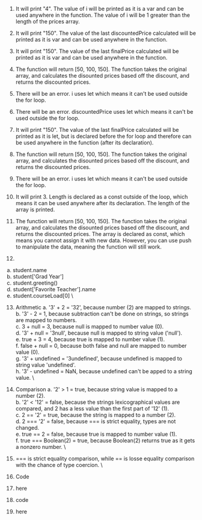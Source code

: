 1. It will print "4". The value of i will be printed as it is a var and can be used anywhere in the function. The value of i will be 1 greater than the length of the prices array.
2. It will print "150". The value of the last discountedPrice calculated will be printed as it is var and can be used anywhere in the function.
3. It will print "150". The value of the last finalPrice calculated will be printed as it is var and can be used anywhere in the function.
4. The function will return [50, 100, 150]. The function takes the original array, and calculates the disounted prices based off the discount, and returns the discounted prices.

5. There will be an error. i uses let which means it can't be used outside the for loop.
6. There will be an error. discountedPrice uses let which means it can't be used outside the for loop.
7. It will print "150". The value of the last finalPrice calculated will be printed as it is let, but is declared before the for loop and therefore can be used anywhere in the function (after its declaration).
8. The function will return [50, 100, 150]. The function takes the original array, and calculates the disounted prices based off the discount, and returns the discounted prices.

9. There will be an error. i uses let which means it can't be used outside the for loop.
10. It will print 3. Length is declared as a const outside of the loop, which means it can be used anywhere after its declaration. The length of the array is printed.
11. The function will return [50, 100, 150]. The function takes the original array, and calculates the disounted prices based off the discount, and returns the discounted prices. The array is declared as const, which means you cannot assign it with new data. However, you can use push to manipulate the data, meaning the function will still work.

12. 
  a. student.name \
  b. student['Grad Year'] \
  c. student.greeting() \
  d. student['Favorite Teacher'].name \
  e. student.courseLoad[0] \

13. Arithmetic
  a. '3' + 2 = '32', because number (2) are mapped to strings. \
  b. '3' - 2 = 1, because subtraction can't be done on strings, so strings are mapped to numbers. \
  c. 3 + null = 3, because null is mapped to number value (0). \
  d. '3' + null = '3null', because null is mapped to string value ('null'). \
  e. true + 3 = 4, because true is mapped to number value (1). \
  f. false + null = 0, because both false and null are mapped to number value (0). \
  g. '3' + undefined = '3undefined', because undefined is mapped to string value 'undefined'. \
  h. '3' - undefined = NaN, because undefined can't be apped to a string value. \

14. Comparison
  a. '2' > 1 = true, because string value is mapped to a number (2). \
  b. '2' < '12' = false, because the strings lexicographical values are compared, and 2 has a less value than the first part of '12' (1). \
  c. 2 == '2' = true, because the string is mapped to a number (2). \
  d. 2 === '2' = false, because === is strict equality, types are not changed. \
  e. true == 2 = false, because true is mapped to number value (1). \
  f. true === Boolean(2) = true, because Boolean(2) returns true as it gets a nonzero number. \
15. === is strict equality comparison, while == is losse equality comparison with the chance of type coercion. \

16. Code

17. here

18. code

19. here




  
